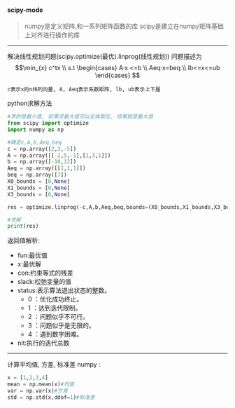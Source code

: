 #### scipy-mode
>numpy是定义矩阵,和一系列矩阵函数的库
>scipy是建立在numpy矩阵基础上对齐进行操作的库
----
解决线性规划问题(scipy.optimize(最优).linprog(线性规划))
问题描述为
$$\min_{x} c^tx \\
s.t \begin{cases}
A·x <=b \\
Aeq·x=beq \\
lb<=x<=ub
\end{cases}
$$
```
c表示x的n纬列向量, A, Aeq表示系数矩阵, lb, ub表示上下届
```
python求解方法
```python
#求的是最小值, 如果求最大值可以全体取反, 结果就是最大值
from scipy import optimize
import numpy as np

#确定c,A,b,Aeq,beq
c = np.array([2,3,-5])
A = np.array([[-2,5,-1],[1,3,1]])
b = np.array([-10,12])
Aeq = np.array([[1,1,1]])
beq = np.array([7])
X0_bounds = [0,None]
X1_bounds = [0,None]
X3_bounds = [0,None]

res = optimize.linprog(-c,A,b,Aeq,beq,bounds=(X0_bounds,X1_bounds,X3_bounds))

#求解
print(res)
```
返回值解析:
- fun:最优值
- x:最优解
- con:约束等式的残差
- slack:松弛变量的值
- status:表示算法退出状态的整数。
 	- 0 ：优化成功终止。
 	- 1 ：达到迭代限制。
 	- 2 ：问题似乎不可行。
 	- 3 ：问题似乎是无限的。
 	- 4 ：遇到数字困难。
- nit:执行的迭代总数
---
计算平均值, 方差, 标准差
numpy :
```python
x = [1,2,3,4]
mean = np.mean(x)#均值
var = np.var(x)#方差
std = np.std(x,ddof=1)#标准差
```
